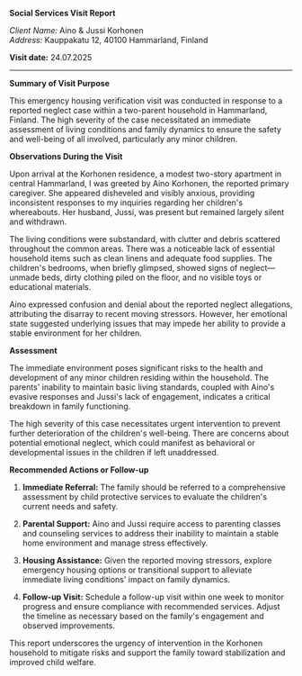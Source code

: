 **Social Services Visit Report**

*Client Name:* Aino & Jussi Korhonen  
*Address:* Kauppakatu 12, 40100 Hammarland, Finland  

**Visit date:** 24.07.2025

---

**Summary of Visit Purpose**

This emergency housing verification visit was conducted in response to a reported neglect case within a two-parent household in Hammarland, Finland. The high severity of the case necessitated an immediate assessment of living conditions and family dynamics to ensure the safety and well-being of all involved, particularly any minor children.

**Observations During the Visit**

Upon arrival at the Korhonen residence, a modest two-story apartment in central Hammarland, I was greeted by Aino Korhonen, the reported primary caregiver. She appeared disheveled and visibly anxious, providing inconsistent responses to my inquiries regarding her children's whereabouts. Her husband, Jussi, was present but remained largely silent and withdrawn.

The living conditions were substandard, with clutter and debris scattered throughout the common areas. There was a noticeable lack of essential household items such as clean linens and adequate food supplies. The children's bedrooms, when briefly glimpsed, showed signs of neglect—unmade beds, dirty clothing piled on the floor, and no visible toys or educational materials.

Aino expressed confusion and denial about the reported neglect allegations, attributing the disarray to recent moving stressors. However, her emotional state suggested underlying issues that may impede her ability to provide a stable environment for her children.

**Assessment**

The immediate environment poses significant risks to the health and development of any minor children residing within the household. The parents' inability to maintain basic living standards, coupled with Aino's evasive responses and Jussi's lack of engagement, indicates a critical breakdown in family functioning.

The high severity of this case necessitates urgent intervention to prevent further deterioration of the children's well-being. There are concerns about potential emotional neglect, which could manifest as behavioral or developmental issues in the children if left unaddressed.

**Recommended Actions or Follow-up**

1. **Immediate Referral:** The family should be referred to a comprehensive assessment by child protective services to evaluate the children's current needs and safety.
   
2. **Parental Support:** Aino and Jussi require access to parenting classes and counseling services to address their inability to maintain a stable home environment and manage stress effectively.

3. **Housing Assistance:** Given the reported moving stressors, explore emergency housing options or transitional support to alleviate immediate living conditions' impact on family dynamics.

4. **Follow-up Visit:** Schedule a follow-up visit within one week to monitor progress and ensure compliance with recommended services. Adjust the timeline as necessary based on the family's engagement and observed improvements.

This report underscores the urgency of intervention in the Korhonen household to mitigate risks and support the family toward stabilization and improved child welfare.